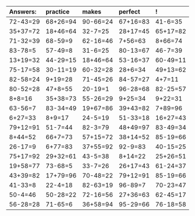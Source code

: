 | Answers: | practice | makes | perfect | ! |
| :--- | :--- | :--- | :--- | :--- |
| 72-43=29 | 68+26=94 | 90-66=24 | 67+16=83 | 41-6=35 | 
| 35+37=72 | 18+46=64 | 32-7=25 | 28+17=45 | 65+17=82 | 
| 71-32=39 | 68-59=9 | 62-16=46 | 7+56=63 | 8+66=74 | 
| 83-78=5 | 57-49=8 | 31-6=25 | 80-13=67 | 46-7=39 | 
| 13+19=32 | 44-29=15 | 18+46=64 | 53-16=37 | 60-49=11 | 
| 75-17=58 | 30-11=19 | 60-32=28 | 28+6=34 | 49+13=62 | 
| 82-58=24 | 9+19=28 | 71-45=26 | 84-57=27 | 4+7=11 | 
| 80-52=28 | 47+8=55 | 20-19=1 | 96-28=68 | 82-25=57 | 
| 8+8=16 | 35+38=73 | 55-26=29 | 9+25=34 | 9+22=31 | 
| 63-56=7 | 83-34=49 | 19+67=86 | 39+43=82 | 7+89=96 | 
| 6+27=33 | 8+9=17 | 24-5=19 | 51-33=18 | 16+27=43 | 
| 79+12=91 | 51-7=44 | 82-3=79 | 48+49=97 | 83-49=34 | 
| 8+44=52 | 66+7=73 | 57+15=72 | 38+14=52 | 85-19=66 | 
| 26-17=9 | 6+77=83 | 37+55=92 | 92-9=83 | 40-15=25 | 
| 75+17=92 | 29+32=61 | 43-5=38 | 8+14=22 | 25+26=51 | 
| 19+58=77 | 73-68=5 | 33-7=26 | 26+17=43 | 61-24=37 | 
| 43+39=82 | 17+79=96 | 70-48=22 | 79+12=91 | 85-19=66 | 
| 41-33=8 | 22-4=18 | 82-63=19 | 96-89=7 | 70-23=47 | 
| 50-4=46 | 50-28=22 | 72-16=56 | 27+36=63 | 62-45=17 | 
| 56-28=28 | 71-65=6 | 36+58=94 | 95-29=66 | 76-18=58 | 
